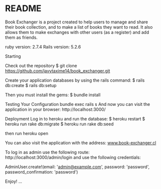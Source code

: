 # README

Book Exchanger is a project created to help users to manage and share their book collection, and to make a list of books they want to read. It also allows them to make exchanges with other users (as a register) and add them as friends.

ruby version: 2.7.4
Rails version: 5.2.6

Starting 

Check out the repository
$ git clone https://github.com/javytaxime14/book_exchanger.git

Create your application databases by using the rails command:
$ rails db:create
$ rails db:setup

Then you must install the gems:
$ bundle install

Testing Your Configuration
bundle exec rails s
And now you can visit the application in your browser: http://localhost:3000/

Deployment
Log in to heroku and run the database:
$ heroku restart
$ heroku run rake db:migrate
$ heroku run rake db:seed

then run heroku open

You can also visit the application with the address: www.book-exchanger.cl

To log in as admin use the following route: http://localhost:3000/admin/login and use the following credentials:

AdminUser.create!(email: 'admin@example.com', password: 'password', password_confirmation: 'password')

Enjoy!
...
